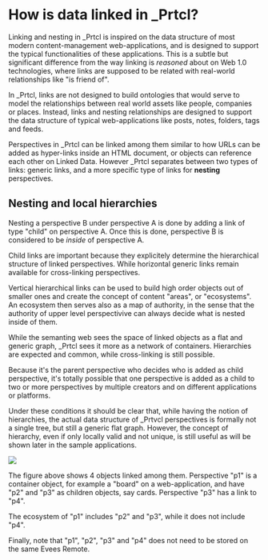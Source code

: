 # How is data linked in \_Prtcl?

Linking and nesting in \_Prtcl is inspired on the data structure of most modern content-management web-applications, and is designed to support the typical functionalities of these applications. This is a subtle but significant difference from the way linking is _reasoned_ about on Web 1.0 technologies, where links are supposed to be related with real-world relationships like "is friend of".

In \_Prtcl, links are not designed to build ontologies that would serve to model the relationships between real world assets like people, companies or places. Instead, links and nesting relationships are designed to support the data structure of typical web-applications like posts, notes, folders, tags and feeds.

Perspectives in \_Prtcl can be linked among them similar to how URLs can be added as hyper-links inside an HTML document, or objects can reference each other on Linked Data. However \_Prtcl separates between two types of links: generic links, and a more specific type of links for **nesting** perspectives.

## Nesting and local hierarchies

Nesting a perspective B under perspective A is done by adding a link of type "child" on perspective A. Once this is done, perspective B is considered to be _inside_ of perspective A.

Child links are important because they explicitely determine the hierarchical structure of linked perspectives. While horizontal generic links remain available for cross-linking perspectives.

Vertical hierarchical links can be used to build high order objects out of smaller ones and create the concept of content "areas", or "ecosystems". An ecosystem then serves also as a map of authority, in the sense that the authority of upper level perspectivive can always decide what is nested inside of them.

While the semanting web sees the space of linked objects as a flat and generic graph, \_Prtcl sees it more as a network of containers. Hierarchies are expected and common, while cross-linking is still possible.

Because it's the parent perspective who decides who is added as child perspective, it's totally possible that one perspective is added as a child to two or more perspectives by multiple creators and on different applications or platforms.

Under these conditions it should be clear that, while having the notion of hierarchies, the actual data structure of \_Prtvcl perspectives is formally not a single tree, but still a generic flat graph. However, the concept of hierarchy, even if only locally valid and not unique, is still useful as will be shown later in the sample applications.

![](https://docs.google.com/drawings/d/e/2PACX-1vTlwxnwMdFmxSVZawuTyNg8Equwl8LpErjwJgAsJxN0F0uNDislMWMEJXe7YH5ECYhBYesaguG5giNv/pub?w=560&h=210)

The figure above shows 4 objects linked among them. Perspective "p1" is a container object, for example a "board" on a web-application, and have "p2" and "p3" as children objects, say cards. Perspective "p3" has a link to "p4".

The ecosystem of "p1" includes "p2" and "p3", while it does not include "p4".

Finally, note that "p1", "p2", "p3" and "p4" does not need to be stored on the same Evees Remote.
